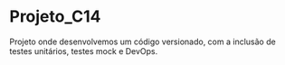 # Projeto_C14
Projeto onde desenvolvemos um código versionado, com a inclusão de testes unitários, testes mock e DevOps.
